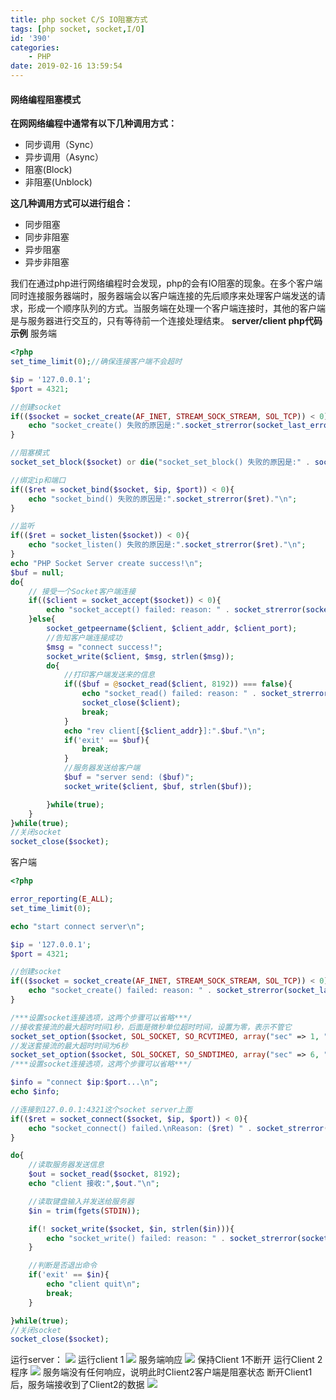 ```yaml
---
title: php socket C/S IO阻塞方式
tags: [php socket, socket,I/O]
id: '390'
categories:
    - PHP
date: 2019-02-16 13:59:54
---
```


#### 网络编程阻塞模式

**在网网络编程中通常有以下几种调用方式：**

*   同步调用（Sync）
*   异步调用（Async）
*   阻塞(Block)
*   非阻塞(Unblock)

**这几种调用方式可以进行组合：**

*   同步阻塞
*   同步非阻塞
*   异步阻塞
*   异步非阻塞

我们在通过php进行网络编程时会发现，php的会有IO阻塞的现象。在多个客户端同时连接服务器端时，服务器端会以客户端连接的先后顺序来处理客户端发送的请求，形成一个顺序队列的方式。当服务端在处理一个客户端连接时，其他的客户端是与服务器进行交互的，只有等待前一个连接处理结束。 **server/client php代码示例** 服务端

```php
<?php
set_time_limit(0);//确保连接客户端不会超时

$ip = '127.0.0.1';
$port = 4321;

//创建socket
if(($socket = socket_create(AF_INET, STREAM_SOCK_STREAM, SOL_TCP)) < 0){
    echo "socket_create() 失败的原因是:".socket_strerror(socket_last_error())."\n";
}

//阻塞模式
socket_set_block($socket) or die("socket_set_block() 失败的原因是:" . socket_strerror(socket_last_error()) . "\n");

//绑定ip和端口
if(($ret = socket_bind($socket, $ip, $port)) < 0){
    echo "socket_bind() 失败的原因是:".socket_strerror($ret)."\n";
}

//监听
if(($ret = socket_listen($socket)) < 0){
    echo "socket_listen() 失败的原因是:".socket_strerror($ret)."\n";
}
echo "PHP Socket Server create success!\n";
$buf = null;
do{
    // 接受一个Socket客户端连接
    if(($client = socket_accept($socket)) < 0){
        echo "socket_accept() failed: reason: " . socket_strerror(socket_last_error($client)) . "\n";
    }else{
        socket_getpeername($client, $client_addr, $client_port);
        //告知客户端连接成功
        $msg = "connect success!";
        socket_write($client, $msg, strlen($msg));
        do{
            //打印客户端发送来的信息
            if(($buf = @socket_read($client, 8192)) === false){
                echo "socket_read() failed: reason: " . socket_strerror(socket_last_error($client)) . "\n";
                socket_close($client);
                break;
            }
            echo "rev client[{$client_addr}]:".$buf."\n";
            if('exit' == $buf){
                break;
            }
            //服务器发送给客户端
            $buf = "server send: ($buf)";
            socket_write($client, $buf, strlen($buf));

        }while(true);
    }
}while(true);
//关闭socket
socket_close($socket);
```

客户端

```php
<?php

error_reporting(E_ALL);
set_time_limit(0);

echo "start connect server\n";

$ip = '127.0.0.1';
$port = 4321;

//创建socket
if(($socket = socket_create(AF_INET, STREAM_SOCK_STREAM, SOL_TCP)) < 0){
    echo "socket_create() failed: reason: " . socket_strerror(socket_last_error()) . "\n";
}

/***设置socket连接选项，这两个步骤可以省略***/
//接收套接流的最大超时时间1秒，后面是微秒单位超时时间，设置为零，表示不管它
socket_set_option($socket, SOL_SOCKET, SO_RCVTIMEO, array("sec" => 1, "usec" => 0));
//发送套接流的最大超时时间为6秒
socket_set_option($socket, SOL_SOCKET, SO_SNDTIMEO, array("sec" => 6, "usec" => 0));
/***设置socket连接选项，这两个步骤可以省略***/

$info = "connect $ip:$port...\n";
echo $info;

//连接到127.0.0.1:4321这个socket server上面
if(($ret = socket_connect($socket, $ip, $port)) < 0){
    echo "socket_connect() failed.\nReason: ($ret) " . socket_strerror($ret) . "\n";
}

do{
    //读取服务器发送信息
    $out = socket_read($socket, 8192);
    echo "client 接收:",$out."\n";

    //读取键盘输入并发送给服务器
    $in = trim(fgets(STDIN));

    if(! socket_write($socket, $in, strlen($in))){
        echo "socket_write() failed: reason: " . socket_strerror(socket_last_error($socket)) . "\n";
    }

    //判断是否退出命令
    if('exit' == $in){
        echo "client quit\n";
        break;
    }

}while(true);
//关闭socket
socket_close($socket);
```

运行server： ![](https://blog.wenboo.top/wp-content/uploads/2019/02/9765cc61c56df054f7d81d678964e3b3.png) 运行client 1 ![](https://blog.wenboo.top/wp-content/uploads/2019/02/bd6dcdf1a6fd7eb42b012f0489f82ff0.png) 服务端响应 ![](https://blog.wenboo.top/wp-content/uploads/2019/02/b37117313704f3a854f249f73b089c0f.png) 保持Client 1不断开 运行Client 2 程序 ![](https://blog.wenboo.top/wp-content/uploads/2019/02/11d7577a91fdfb2ebc04d1be10362779.png) 服务端没有任何响应，说明此时Client2客户端是阻塞状态 断开Client1后，服务端接收到了Client2的数据 ![](https://blog.wenboo.top/wp-content/uploads/2019/02/017634ef64e7701619bafa4a0a872001.png)